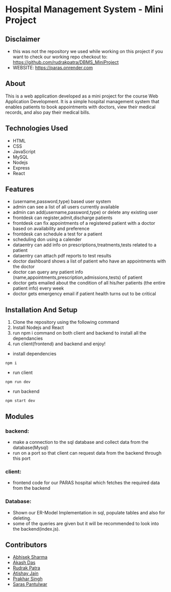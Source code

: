 
# Hospital Management System - Mini Project

## Disclaimer
-   this was not the repository we used while working on this project if you want to check our working repo checkout to: https://github.com/rudrakpatra/DBMS_MiniProject <br>
-   WEBSITE: https://paras.onrender.com <br>

## About
This is a web application developed as a mini project for the course Web Application Development. It is a simple hospital management system that enables patients to book appointments with doctors, view their medical records, and also pay their medical bills.

## Technologies Used

-   HTML
-   CSS
-   JavaScript
-   MySQL
-   Nodejs
-   Express
-   React

## Features
- (username,password,type) based user system
- admin can see a list of all users currently available
- admin can add(username,password,type) or delete any existing user
- frontdesk can register,admit,discharge patients
- frontdesk can fix appointments of a registered patient with a doctor based on availability and preference
- frontdesk can schedule a test for a patient
- scheduling don using a calender
- dataentry can add info on prescriptions,treatments,tests related to a patient
- dataentry can attach pdf reports to test results
- doctor dashboard shows a list of patient who have an appointments with the doctor
- doctor can query any patient info (name,appointments,prescription,admissions,tests) of patient
- doctor gets emailed about the condition of all his/her patients (the entire patient info) every week
- doctor gets emergency email if patient health turns out to be critical

## Installation And Setup

1. Clone the repository using the following command
2. Install Nodejs and React
3. run npm i command on both client and backend to install all the dependancies
4. run client(frontend) and backend and enjoy!

-   install dependencies
```
npm i
```
-   run client
```
npm run dev
```
-   run backend
```
npm start dev
```

## Modules

### backend:
-   make a connection to the sql database and collect data from the database(Mysql)
-   run on a port so that client can request data from the backend through this port

### client:
-   frontend code for our PARAS hospital which fetches the required data from the backend

### Database:
-   Shown our ER-Model Implementation in sql, populate tables and also for deleting.
-   some of the queries are given but it will be recommended to look into the backend(index.js).

## Contributors
-   [Abhisek Sharma]()
-   [Akash Das](https://github.com/Akash-Das2024)
-   [Rudrak Patra](https://github.com/rudrakpatra)
-   [Atishay Jain](https://github.com/ati-jain)
-   [Prakhar Singh]()
-   [Saras Pantulwar](https://github.com/pantulwars)


